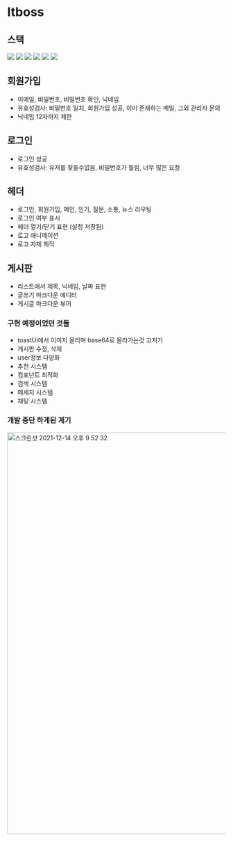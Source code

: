 # Itboss

## 스택
 <img src="https://img.shields.io/badge/javascript-F7DF1E?style=for-the-badge&logo=javascript&logoColor=black"> <img src="https://img.shields.io/badge/react-61DAFB?style=for-the-badge&logo=react&logoColor=black"> <img src="https://img.shields.io/badge/firebase-FFCA28?style=for-the-badge&logo=firebase&logoColor=white"> <img src="https://img.shields.io/badge/Redux-Toolkit-764ABC?style=for-the-badge&logo=Redux&logoColor=white"> <img src="https://img.shields.io/badge/Emotion-DB7093?style=for-the-badge&logo=styled-components&logoColor=white"> <img src="https://img.shields.io/badge/ToastUiEditor-13AFF0?style=for-the-badge&logo=Chakra UI&logoColor=white">

## 회원가입

- 이메일, 비밀번호, 비밀번호 확인, 닉네임
- 유효성검사: 비밀번호 일치, 회원가입 성공, 이미 존재하는 메일, 그외 관리자 문의
- 닉네임 12자까지 제한

## 로그인

- 로그인 성공
- 유효성검사: 유저를 찾을수없음, 비밀번호가 틀림, 너무 많은 요청

## 헤더

- 로그인, 회원가입, 메인, 인기, 질문, 소통, 뉴스 라우팅
- 로그인 여부 표시
- 헤더 열기/닫기 표현 (설정 저장됨)
- 로고 애니메이션
- 로고 자체 제작

## 게시판

- 리스트에서 제목, 닉네임, 날짜 표현
- 글쓰기 마크다운 에디터
- 게시글 마크다운 뷰어


### 구현 예정이었던 것들
- toastUi에서 이미지 올리며 base64로 올라가는것 고치기
- 게시판 수정, 삭제
- user정보 다양화
- 추천 시스템
- 컴포넌트 최적화
- 검색 시스템
- 메세지 시스템
- 채팅 시스템

### 개발 중단 하게된 계기
<img width="924" alt="스크린샷 2021-12-14 오후 9 52 32" src="https://user-images.githubusercontent.com/80582578/146001885-d7d11b38-7007-4b33-afb2-5f2f9587e997.png">
